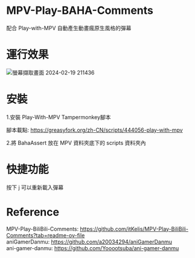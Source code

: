 # MPV-Play-BAHA-Comments
配合 Play-with-MPV 自動產生動畫瘋原生風格的彈幕
# 運行效果
![螢幕擷取畫面 2024-02-19 211436](https://github.com/s594569321/MPV-Play-BAHA-Comments/assets/81683926/e053f6b1-71de-4a30-9b47-029402d74521)
# 安裝
1.安裝 Play-With-MPV Tampermonkey腳本  

腳本載點: https://greasyfork.org/zh-CN/scripts/444056-play-with-mpv  

2.將 BahaAssert 放在 MPV 資料夾底下的 scripts 資料夾內
# 快捷功能

按下 j 可以重新載入彈幕

# Reference
MPV-Play-BiliBili-Comments: https://github.com/itKelis/MPV-Play-BiliBili-Comments?tab=readme-ov-file  
aniGamerDanmu: https://github.com/a20034294/aniGamerDanmu  
ani-gamer-danmu: https://github.com/Yooootsuba/ani-gamer-danmu  
